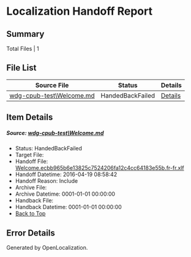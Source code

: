 # <a name='report-top'></a> Localization Handoff Report

## Summary
 Total Files | 1

## File List
 Source File | Status | Details 
 ----------- | ------ | ------- 
 [wdg-cpub-test\Welcome.md](https://github.com/OpenLocalizationOrg/wdg-cpub-test/blob/bb06dc5ce0fda7b0be2ee8ab167efed736484e33/wdg-cpub-test/Welcome.md) | HandedBackFailed | [Details](#56ffa4c093064ba55b6291eb0622d077741b3dbb1750)

## Item Details
##### <a name='56ffa4c093064ba55b6291eb0622d077741b3dbb1750'></a> Source: [wdg-cpub-test\Welcome.md](https://github.com/OpenLocalizationOrg/wdg-cpub-test/blob/bb06dc5ce0fda7b0be2ee8ab167efed736484e33/wdg-cpub-test/Welcome.md)
* Status: HandedBackFailed
* Target File: 
* Handoff File: [Welcome.ecbb965b6e13825c7524206fa12c4cc64183e55b.fr-fr.xlf](https://github.com/OpenLocalizationOrg/olhandoff/blob/38348fd3093e247351fbb40e19334f578382bdfa/ol-handoff/OpenLocalizationOrg/wdg-cpub-test.fr-fr/master/Welcome.ecbb965b6e13825c7524206fa12c4cc64183e55b.fr-fr.xlf)
* Handoff Datetime: 2016-04-19 08:58:42
* Handoff Reason: Include
* Archive File: 
* Archive Datetime: 0001-01-01 00:00:00
* Handback File: 
* Handback Datetime: 0001-01-01 00:00:00
* [Back to Top](#report-top)


## Error Details

Generated by OpenLocalization.
